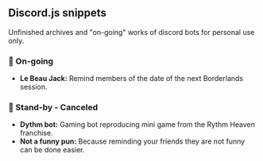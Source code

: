 ## Discord.js snippets
Unfinished archives and "on-going" works of discord bots for personal use only.

### :arrows_counterclockwise: On-going
- **Le Beau Jack:** Remind members of the date of the next Borderlands session.

### :large_orange_diamond: Stand-by - Canceled
- **Dythm bot:** Gaming bot reproducing mini game from the Rythm Heaven franchise.
- **Not a funny pun:** Because reminding your friends they are not funny can be done easier.
